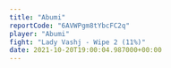```yaml
---
title: "Abumi"
reportCode: "6AVWPgm8tYbcFC2q"
player: "Abumi"
fight: "Lady Vashj - Wipe 2 (11%)"
date: 2021-10-20T19:00:04.987000+00:00
---
```

